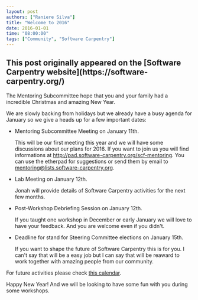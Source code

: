 ```yaml
---
layout: post
authors: ["Raniere Silva"]
title: "Welcome to 2016"
date: 2016-01-01
time: "08:00:00"
tags: ["Community", "Software Carpentry"]
---
```


<h2>This post originally appeared on the [Software Carpentry website](https://software-carpentry.org/)</h2>
The Mentoring Subcommittee hope that you and your family
had a incredible Christmas and amazing New Year.

We are slowly backing from holidays
but we already have a busy agenda for January
so we give a heads up for a few important dates:

-   Mentoring Subcommittee Meeting on January 11th.

    This will be our first meeting this year
    and we will have some discussions about our plans for 2016.
    If you want to join us you will find informations at
    http://pad.software-carpentry.org/scf-mentoring.
    You can use the etherpad for suggestions
    or send them by email to mentoring@lists.software-carpentry.org.
-   Lab Meeting on January 12th.

    Jonah will provide details of Software Carpentry activities
    for the next few months.
-   Post-Workshop Debriefing Session on January 12th.

    If you taught one workshop in December or early January
    we will love to have your feedback.
    And you are welcome even if you didn't.
-   Deadline for stand for Steering Committee elections on January 15th.

    If you want to shape the future of Software Carpentry
    this is for you. I can't say that will be a easy job
    but I can say that will be reaward to work together with
    amazing people from our community.

For future activities please check [this calendar](https://calendar.google.com/calendar/embed?src=oseuuoht0tvjbokgg3noh8c47g%40group.calendar.google.com).

Happy New Year!
And we will be looking to have some fun with you during some workshops.
